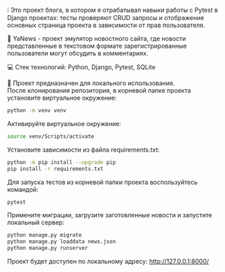 :grey_exclamation: Это проект блога, в котором я отрабатывал навыки работы с Pytest в Django проектах: тесты проверяют CRUD запросы и отображение основных страница проекта в зависимости от прав пользователя.

:newspaper: YaNews - проект эмулятор новостного сайта, где новости представленные в текстовом формате зарегистрированные пользователи могут обсудить в комментариях.

:computer: Стек технологий: Python, Django, Pytest, SQLite

:rocket: Проект предназначен для локального использования.  
После клонирования репозитория, в корневой папке проекта установите виртуальное окружение:  
```bash
python -m venv venv  
```
Активируйте виртуальное окружение: 
```bash 
source venv/Scripts/activate 
``` 

Установите зависимости из файла requirements.txt:  
```bash
python -m pip install --upgrade pip  
pip install -r requirements.txt  
``` 

Для запуска тестов из корневой папки проекта воспользуйтесь командой:  
```bash
pytest 
```

Примените миграции, загрузите заготовленные новости и запустите локальный сервер:  
```bash
python manage.py migrate  
python manage.py loaddata news.json  
python manage.py runserver  
```
  
Проект будет доступен по локальному адресу: http://127.0.0.1:8000/  

